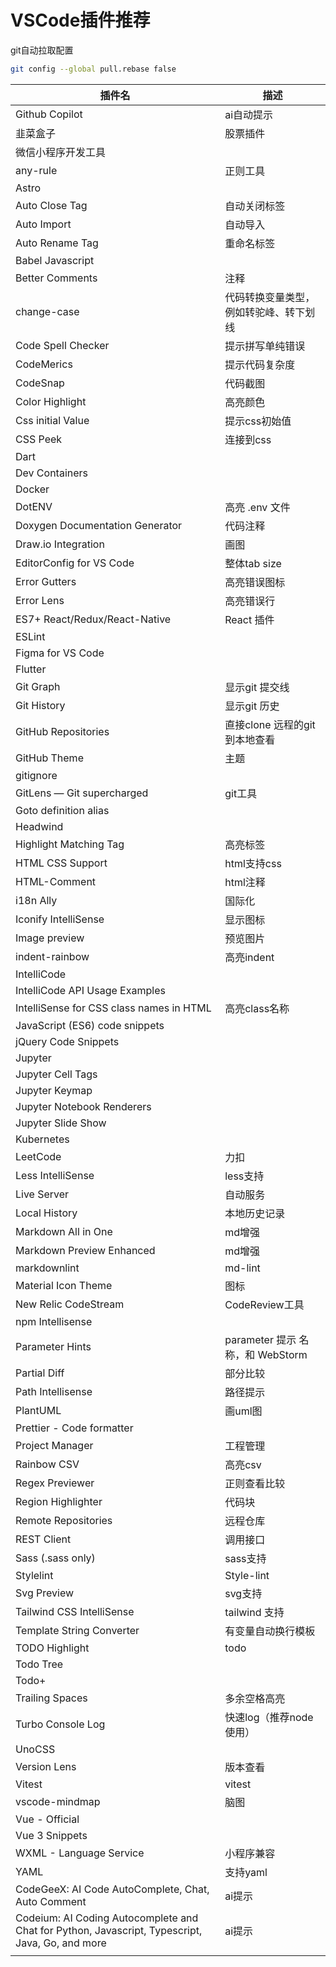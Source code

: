 # VSCode插件推荐

git自动拉取配置

```sh
git config --global pull.rebase false 
```


| 插件名                                                       | 描述                                   |
| ------------------------------------------------------------ | -------------------------------------- |
| Github Copilot                                               | ai自动提示                             |
| 韭菜盒子                                                     | 股票插件                               |
| 微信小程序开发工具                                           |                                        |
| any-rule                                                     | 正则工具                               |
| Astro                                                        |                                        |
| Auto Close Tag                                               | 自动关闭标签                           |
| Auto Import                                                  | 自动导入                               |
| Auto Rename Tag                                              | 重命名标签                             |
| Babel Javascript                                             |                                        |
| Better Comments                                              | 注释                                   |
| change-case                                                  | 代码转换变量类型，例如转驼峰、转下划线 |
| Code Spell Checker                                           | 提示拼写单纯错误                       |
| CodeMerics                                                   | 提示代码复杂度                         |
| CodeSnap                                                     | 代码截图                               |
| Color Highlight                                              | 高亮颜色                               |
| Css initial Value                                            | 提示css初始值                          |
| CSS Peek                                                     | 连接到css                              |
| Dart                                                         |                                        |
| Dev Containers                                               |                                        |
| Docker                                                       |                                        |
| DotENV                                                       | 高亮 .env 文件                         |
| Doxygen Documentation Generator                              | 代码注释                               |
| Draw.io Integration                                          | 画图                                   |
| EditorConfig for VS Code                                     | 整体tab size                           |
| Error Gutters                                                | 高亮错误图标                           |
| Error Lens                                                   | 高亮错误行                             |
| ES7+ React/Redux/React-Native                                | React 插件                             |
| ESLint                                                       |                                        |
| Figma for VS Code                                            |                                        |
| Flutter                                                      |                                        |
| Git Graph                                                    | 显示git 提交线                         |
| Git History                                                  | 显示git 历史                           |
| GitHub Repositories                                          | 直接clone 远程的git到本地查看          |
| GitHub Theme                                                 | 主题                                   |
| gitignore                                                    |                                        |
| GitLens — Git supercharged                                   | git工具                                |
| Goto definition alias                                        |                                        |
| Headwind                                                     |                                        |
| Highlight Matching Tag                                       | 高亮标签                               |
| HTML CSS Support                                             | html支持css                            |
| HTML-Comment                                                 | html注释                               |
| i18n Ally                                                    | 国际化                                 |
| Iconify IntelliSense                                         | 显示图标                               |
| Image preview                                                | 预览图片                               |
| indent-rainbow                                               | 高亮indent                             |
| IntelliCode                                                  |                                        |
| IntelliCode API Usage Examples                               |                                        |
| IntelliSense for CSS class names in HTML                     | 高亮class名称                          |
| JavaScript (ES6) code snippets                               |                                        |
| jQuery Code Snippets                                         |                                        |
| Jupyter                                                      |                                        |
| Jupyter Cell Tags                                            |                                        |
| Jupyter Keymap                                               |                                        |
| Jupyter Notebook Renderers                                   |                                        |
| Jupyter Slide Show                                           |                                        |
| Kubernetes                                                   |                                        |
| LeetCode                                                     | 力扣                                   |
| Less IntelliSense                                            | less支持                               |
| Live Server                                                  | 自动服务                               |
| Local History                                                | 本地历史记录                           |
| Markdown All in One                                          | md增强                                 |
| Markdown Preview Enhanced                                    | md增强                                 |
| markdownlint                                                 | md-lint                                |
| Material Icon Theme                                          | 图标                                   |
| New Relic CodeStream                                         | CodeReview工具                         |
| npm Intellisense                                             |                                        |
| Parameter Hints                                              | parameter 提示 名称，和 WebStorm       |
| Partial Diff                                                 | 部分比较                               |
| Path Intellisense                                            | 路径提示                               |
| PlantUML                                                     | 画uml图                                |
| Prettier - Code formatter                                    |                                        |
| Project Manager                                              | 工程管理                               |
| Rainbow CSV                                                  | 高亮csv                                |
| Regex Previewer                                              | 正则查看比较                           |
| Region Highlighter                                           | 代码块                                 |
| Remote Repositories                                          | 远程仓库                               |
| REST Client                                                  | 调用接口                               |
| Sass (.sass only)                                            | sass支持                               |
| Stylelint                                                    | Style-lint                             |
| Svg Preview                                                  | svg支持                                |
| Tailwind CSS IntelliSense                                    | tailwind 支持                          |
| Template String Converter                                    | 有变量自动换行模板                     |
| TODO Highlight                                               | todo                                   |
| Todo Tree                                                    |                                        |
| Todo+                                                        |                                        |
| Trailing Spaces                                              | 多余空格高亮                           |
| Turbo Console Log                                            | 快速log（推荐node使用）                |
| UnoCSS                                                       |                                        |
| Version Lens                                                 | 版本查看                               |
| Vitest                                                       | vitest                                 |
| vscode-mindmap                                               | 脑图                                   |
| Vue - Official                                               |                                        |
| Vue 3 Snippets                                               |                                        |
| WXML - Language Service                                      | 小程序兼容                             |
| YAML                                                         | 支持yaml                               |
| CodeGeeX: AI Code AutoComplete, Chat, Auto Comment           | ai提示                                 |
| Codeium: AI Coding Autocomplete and Chat for Python, Javascript, Typescript, Java, Go, and more | ai提示                                 |
|                                                              |                                        |

